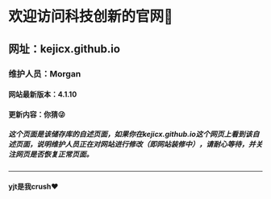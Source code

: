 # 欢迎访问科技创新的官网🎉
## 网址：kejicx.github.io
### 维护人员：Morgan
#### 网站最新版本：4.1.10
#### 更新内容：你猜😜
##### 这个页面是该储存库的自述页面，如果你在kejicx.github.io这个网页上看到该自述页面，说明维护人员正在对网站进行修改（即网站装修中），请耐心等待，并关注网页是否恢复正常页面。
---
#### yjt是我crush❤
